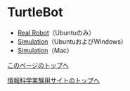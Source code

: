 # TurtleBot

- [Real Robot](https://stl-apu.github.io/laboratory_experiments/ros_turtlebot_real_robot)（Ubuntuのみ）
- [Simulation](https://stl-apu.github.io/laboratory_experiments/ros_turtlebot_simulation)（UbuntuおよびWindows）
- [Simulation](https://stl-apu.github.io/laboratory_experiments/ros_turtlebot_simulation_mac)（Mac）

[このページのトップへ](#)

[情報科学実験用サイトのトップへ](https://stl-apu.github.io/laboratory_experiments/)
